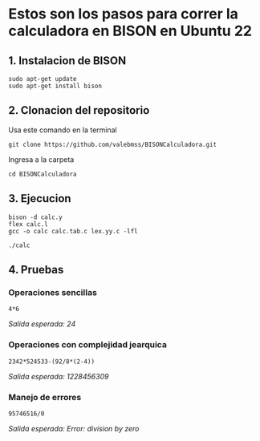 # Estos son los pasos para correr la calculadora en BISON en Ubuntu 22
## 1. Instalacion de BISON

```
sudo apt-get update                    
sudo apt-get install bison
```

## 2. Clonacion del repositorio 

Usa este comando en la terminal
```
git clone https://github.com/valebmss/BISONCalculadora.git
```
Ingresa a la carpeta
```
cd BISONCalculadora
```

## 3. Ejecucion
```
bison -d calc.y
flex calc.l
gcc -o calc calc.tab.c lex.yy.c -lfl

```
```
./calc
```

## 4. Pruebas

### Operaciones sencillas
```
4*6
```
*Salida esperada: 24*

### Operaciones con complejidad jearquica
```
2342*524533-(92/8*(2-4))
```
*Salida esperada: 1228456309*
### Manejo de errores 
```
95746516/0
```
*Salida esperada: Error: division by zero*
